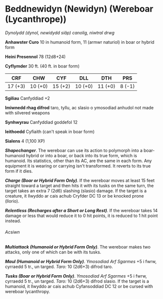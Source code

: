 # Beddnewidyn (Newidyn) (Wereboar (Lycanthrope))

*Dynolydd (dynol, newidydd siâp) canolig, niwtral drwg*

**Anhawster Curo** 10 in humanoid form, 11 (armwr naturiol) in boar or hybrid form

**Heini Presennol** 78 (12d8+24)

**Cyflymder** 30 ft. (40 ft. in boar form)

| CRF     | CHW     | CYF     | DLL     | DTH     | PRS    |
|---------|---------|---------|---------|---------|--------|
| 17 (+3) | 10 (+0) | 15 (+2) | 10 (+0) | 11 (+0) | 8 (-1) |

**Sgiliau** Canfyddiad +2

**Imiwnedd rhag difrod** taro, tyllu, ac slasio o ymosodiad anhudol not made with silvered weapons

**Synhwyrau** Canfyddiad goddefol 12

**Ieithoedd** Cyfiaith (can't speak in boar form)

**Sialens** 4 (1,100 XP)

***Shapechanger***. The wereboar can use its action to polymorph into a boar-humanoid hybrid or into a boar, or back into its true form, which is humanoid. Its statistics, other than its AC, are the same in each form. Any equipment it is wearing or carrying isn't transformed. It reverts to its true form if it dies.

***Charge (Boar or Hybrid Form Only)***. If the wereboar moves at least 15 feet straight toward a target and then hits it with its tusks on the same turn, the target takes an extra 7 (2d6) slashing (slasio) damage. If the target is a creature, it llwyddo ar cais achub Cryfder DC 13 or be knocked prone (llorio).

***Relentless (Recharges after a Short or Long Rest)***. If the wereboar takes 14 damage or less that would reduce it to 0 hit points, it is reduced to 1 hit point instead.

###### Acsiwn

***Multiattack (Humanoid or Hybrid Form Only)***. The wereboar makes two attacks, only one of which can be with its tusks.

***Maul (Humanoid or Hybrid Form Only)***. *Ymosodiad Arf Sgarmes* +5 i fwrw, cyrraedd 5 tr., un targed. *Taro:* 10 (2d6+3) difrod taro.

***Tusks (Boar or Hybrid Form Only)***. *Ymosodiad Arf Sgarmes* +5 i fwrw, cyrraedd 5 tr., un targed. *Taro:* 10 (2d6+3) difrod slasio. If the target is a humanoid, it llwyddo ar cais achub Cyfansoddiad DC 12 or be cursed with wereboar lycanthropy.